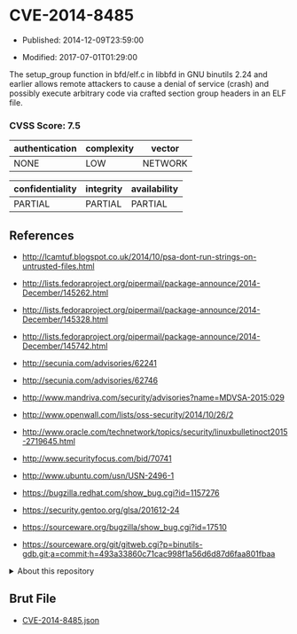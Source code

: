 # CVE-2014-8485

- Published: 2014-12-09T23:59:00

- Modified: 2017-07-01T01:29:00

The setup_group function in bfd/elf.c in libbfd in GNU binutils 2.24 and earlier allows remote attackers to cause a denial of service (crash) and possibly execute arbitrary code via crafted section group headers in an ELF file.

### CVSS Score: **7.5**

| authentication | complexity | vector |
| --- | --- | --- |
| NONE | LOW | NETWORK |

| confidentiality | integrity | availability |
| --- | --- | --- |
| PARTIAL | PARTIAL | PARTIAL |

## References

* http://lcamtuf.blogspot.co.uk/2014/10/psa-dont-run-strings-on-untrusted-files.html

* http://lists.fedoraproject.org/pipermail/package-announce/2014-December/145262.html

* http://lists.fedoraproject.org/pipermail/package-announce/2014-December/145328.html

* http://lists.fedoraproject.org/pipermail/package-announce/2014-December/145742.html

* http://secunia.com/advisories/62241

* http://secunia.com/advisories/62746

* http://www.mandriva.com/security/advisories?name=MDVSA-2015:029

* http://www.openwall.com/lists/oss-security/2014/10/26/2

* http://www.oracle.com/technetwork/topics/security/linuxbulletinoct2015-2719645.html

* http://www.securityfocus.com/bid/70741

* http://www.ubuntu.com/usn/USN-2496-1

* https://bugzilla.redhat.com/show_bug.cgi?id=1157276

* https://security.gentoo.org/glsa/201612-24

* https://sourceware.org/bugzilla/show_bug.cgi?id=17510

* https://sourceware.org/git/gitweb.cgi?p=binutils-gdb.git;a=commit;h=493a33860c71cac998f1a56d6d87d6faa801fbaa

<details>
<summary>About this repository</summary> 

  This repository is part of the project [Live Hack CVE](https://github.com/Live-Hack-CVE). Main website can be found [www.live-hack.org](https://www.live-hack.org) 
  
  Made by [Sn0wAlice](https://github.com/Sn0wAlice) for the people that care about security and need to have a feed of the latest CVEs. Hope you enjoy it, don't forget to star the repo and follow me on [Twitter](https://twitter.com/Sn0wAlice) and [Github](https://github.com/Sn0wAlice). And that is my [personnal website](https://www.alice-snow.me/)

  - [Home Page](https://github.com/Live-Hack-CVE)
  - [Framework](https://github.com/Live-Hack-CVE/cve-framework)
  - [CVE database](https://github.com/Live-Hack-CVE/full_database)
  - [Changelog](https://github.com/Live-Hack-CVE/Changelog)
</details>

## Brut File

* [CVE-2014-8485.json](https://raw.githubusercontent.com/Live-Hack-CVE/full_database/main/cves/2014/CVE-2014-8485.json)

